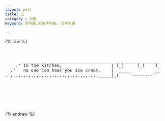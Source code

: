 ```yaml
---
layout: post
title: 刀
category : 对象
keyword: 字符画,对象字符画, 刀字符画

---
```

{% raw %}
<pre>


      ___________________________________ ______________________
    .' In the kitchen,                   | (_)     (_)    (_)   \
  .'   no one can hear you ice cream.    |  ____          ____   }
.',,,,,,,,,,,,,,,,,,,,,,,,,,,,,,,,,,_____|_(    `--------'    )_/  http://www.myrkraverk.com/ascii/



    

 </pre>
{% endraw %}

